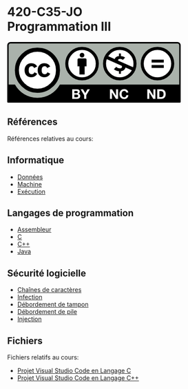 # 420-C35-JO<br>Programmation III

![CCL](Documents/Images/by-nc-nd.png)

## Références

Références relatives au cours:

## Informatique

- [Données](Documents/Data.md)
- [Machine](Documents/PC.md)
- [Exécution](Documents/Execution.md)

## Langages de programmation

- [Assembleur](Documents/ASM.md)
- [C](http://etudions.ca/420-201-RE/blob/main/Documents/C.md)
- [C++](Documents/CPP.md)
- [Java](Documents/Java.md)

## Sécurité logicielle

- [Chaînes de caractères](Documents/Strings.md)
- [Infection](Documents/Infection.md)
- [Débordement de tampon](Documents/BufferOverflow.md)
- [Débordement de pile](Documents/StackOverflow.md)
- [Injection](Documents/ShellCode.md)

## Fichiers

Fichiers relatifs au cours:

- [Projet Visual Studio Code en Langage C](Documents/Files/VSCodeCProject.zip)
- [Projet Visual Studio Code en Langage C++](Documents/Files/VSCodeCPPProject.zip)

